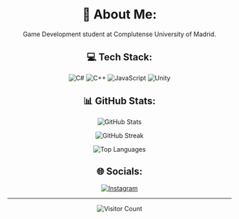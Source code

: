<h1 align="center">💫 About Me:</h1>
<p align="center">Game Development student at Complutense University of Madrid.</p>


<h2 align="center">💻 Tech Stack:</h2>
<p align="center">
  <img src="https://img.shields.io/badge/c%23-%23239120.svg?style=for-the-badge&logo=csharp&logoColor=white" alt="C#">
  <img src="https://img.shields.io/badge/c++-%2300599C.svg?style=for-the-badge&logo=c%2B%2B&logoColor=white" alt="C++">
  <img src="https://img.shields.io/badge/javascript-%23323330.svg?style=for-the-badge&logo=javascript&logoColor=%23F7DF1E" alt="JavaScript">
  <img src="https://img.shields.io/badge/unity-%23000000.svg?style=for-the-badge&logo=unity&logoColor=white" alt="Unity">
</p>

<h2 align="center">📊 GitHub Stats:</h2>
<p align="center">
  <img src="https://github-readme-stats.vercel.app/api?username=pokoli0&theme=cobalt&hide_border=true&include_all_commits=false&count_private=false" alt="GitHub Stats">
</p>
<p align="center">
  <img src="https://github-readme-streak-stats.herokuapp.com/?user=pokoli0&theme=cobalt&hide_border=true" alt="GitHub Streak">
</p>
<p align="center">
  <img src="https://github-readme-stats.vercel.app/api/top-langs/?username=pokoli0&theme=cobalt&hide_border=true&include_all_commits=false&count_private=false&layout=compact" alt="Top Languages">
</p>

<h2 align="center">🌐 Socials:</h2>
<p align="center">
  <a href="https://instagram.com/poli.ce">
    <img src="https://img.shields.io/badge/Instagram-%23E4405F.svg?logo=Instagram&logoColor=white" alt="Instagram">
  </a>
</p>


<hr/>

<p align="center">
  <img src="https://visitcount.itsvg.in/api?id=pokoli0&icon=3&color=1" alt="Visitor Count">
</p>

<!-- Proudly created with GPRM ( https://gprm.itsvg.in ) -->
